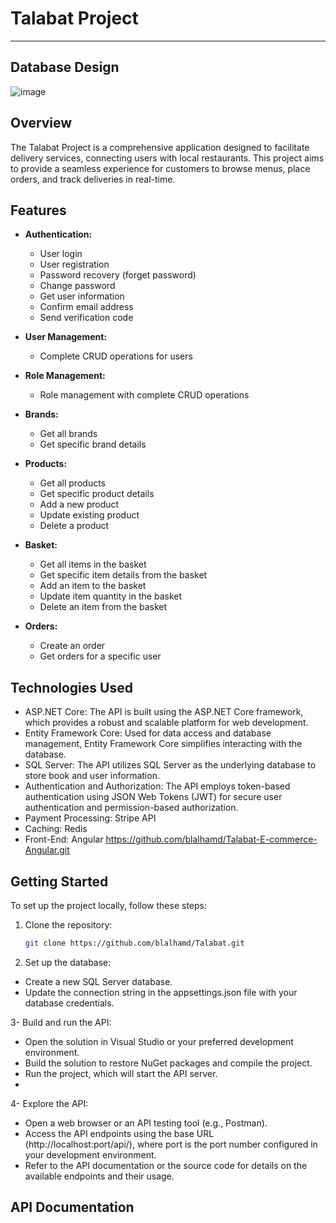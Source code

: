 # Talabat Project
---------------------------------
## Database Design
![image](https://github.com/user-attachments/assets/8f24a2c3-1ae0-4008-8186-391b1fa17ba7)

## Overview
The Talabat Project is a comprehensive application designed to facilitate delivery services, connecting users with local restaurants. This project aims to provide a seamless experience for customers to browse menus, place orders, and track deliveries in real-time.

## Features 
- **Authentication:**
  - User login
  - User registration
  - Password recovery (forget password)
  - Change password
  - Get user information
  - Confirm email address
  - Send verification code

- **User Management:**
  - Complete CRUD operations for users

- **Role Management:**
  - Role management with complete CRUD operations
    
- **Brands:**
  - Get all brands
  - Get specific brand details

- **Products:**
  - Get all products
  - Get specific product details
  - Add a new product
  - Update existing product
  - Delete a product

- **Basket:**
  - Get all items in the basket
  - Get specific item details from the basket
  - Add an item to the basket
  - Update item quantity in the basket
  - Delete an item from the basket


- **Orders:**
  - Create an order
  - Get orders for a specific user
 
## Technologies Used
  - ASP.NET Core: The API is built using the ASP.NET Core framework, which provides a robust and scalable platform for web development.
  - Entity Framework Core: Used for data access and database management, Entity Framework Core simplifies interacting with the database.
  - SQL Server: The API utilizes SQL Server as the underlying database to store book and user information.
  - Authentication and Authorization: The API employs token-based authentication using JSON Web Tokens (JWT) for secure user authentication and permission-based authorization.
  - Payment Processing: Stripe API
  - Caching: Redis
  - Front-End: Angular https://github.com/blalhamd/Talabat-E-commerce-Angular.git

## Getting Started
To set up the project locally, follow these steps:

1. Clone the repository:
   ```bash
   git clone https://github.com/blalhamd/Talabat.git

2. Set up the database:
  - Create a new SQL Server database.
  - Update the connection string in the appsettings.json file with your database credentials.

3- Build and run the API:
   - Open the solution in Visual Studio or your preferred development environment.
   - Build the solution to restore NuGet packages and compile the project.
   - Run the project, which will start the API server.
   - 
4- Explore the API:
   - Open a web browser or an API testing tool (e.g., Postman).
   - Access the API endpoints using the base URL (http://localhost:port/api/), where port is the port number configured in your development environment.
   - Refer to the API documentation or the source code for details on the available endpoints and their usage.

## API Documentation

